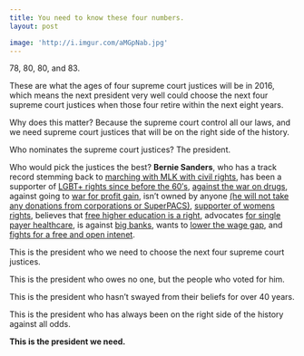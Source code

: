 ```yaml
---
title: You need to know these four numbers.
layout: post

image: 'http://i.imgur.com/aMGpNab.jpg'
---
```


78, 80, 80, and 83.


These are what the ages of four supreme court justices will be in 2016, which means the next president very well could choose the next four supreme court justices when those four retire within the next eight years.

Why does this matter? Because the supreme court control all our laws, and we need supreme court justices that will be on the right side of the history. 

Who nominates the supreme court justices? The president. 

Who would pick the justices the best? **Bernie Sanders**, who has a track record stemming back to [marching with MLK with civil rights](www.npr.org/sections/itsallpolitics/2015/04/29/399818581/5-things-you-should-know-about-bernie-sanders), has been a supporter of [LGBT+ rights since before the 60′s](http://www.alternet.org/civil-liberties/bernie-sanders-was-full-gay-equality-40-years-ago), [against the war on drugs](http://www.ontheissues.org/Domestic/Bernie_Sanders_Drugs.htm), against going to [war for profit gain](http://www.ontheissues.org/International/Bernie_Sanders_War_+_Peace.htm), isn’t owned by anyone [(he will not take any donations from corporations or SuperPACS)](http://www.huffingtonpost.com/h-a-goodman/bernie-sanders-wont-accept-money-from-billionaires-donald-trump-donated-100000-to-hillary-clinton_b_7799576.html), [supporter of womens rights](http://mic.com/articles/119074/5-times-bernie-sanders-spoke-the-feminist-truth), believes that [free higher education is a right](http://www.huffingtonpost.com/2015/04/08/bernie-sanders-higher-education_n_7026884.html), advocates [for single payer healthcare](http://www.washingtonpost.com/news/post-politics/wp/2015/07/30/sanders-advocates-for-single-payer-health-care-system-on-medicare-anniversary/), is against [big banks](http://www.businessinsider.com/r-us-presidential-hopeful-sanders-break-up-the-big-banks-2015-5), wants to [lower the wage gap](http://feelthebern.org/bernie-sanders-on-equal-pay/), and [fights for a free and open intenet](http://www.sanders.senate.gov/net-neutrality).

This is the president who we need to choose the next four supreme court justices.

This is the president who owes no one, but the people who voted for him. 

This is the president who hasn’t swayed from their beliefs for over 40 years.

This is the president who has always been on the right side of the history against all odds.

**This is the president we need.**

